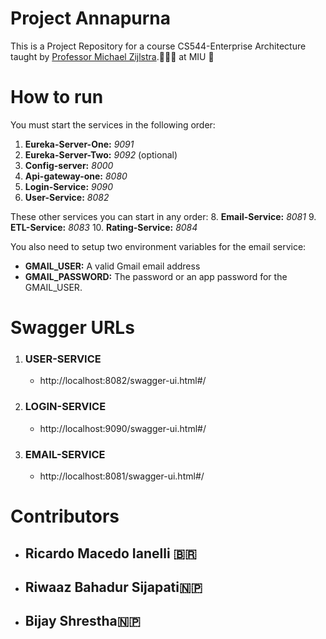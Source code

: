 # Project Annapurna
This is a Project Repository for a course CS544-Enterprise Architecture
taught by [Professor Michael Zijlstra](https://manalabs.org/).🧑🏽‍🏫 at MIU 🏫


# How to run
You must start the services in the following order:

1. **Eureka-Server-One:** *9091*
2. **Eureka-Server-Two:** *9092* (optional)
3. **Config-server:** *8000*
4. **Api-gateway-one:** *8080*
5. **Login-Service:** *9090*
6. **User-Service:** *8082*

These other services you can start in any order:
8. **Email-Service:** *8081*
9. **ETL-Service:** *8083*
10. **Rating-Service:** *8084*

You also need to setup two environment variables for the email service:
- **GMAIL_USER:** A valid Gmail email address
- **GMAIL_PASSWORD:** The password or an app password for the GMAIL_USER.

# Swagger URLs

1. ### USER-SERVICE
   - http://localhost:8082/swagger-ui.html#/

2. ### LOGIN-SERVICE
   - http://localhost:9090/swagger-ui.html#/

3. ### EMAIL-SERVICE
   - http://localhost:8081/swagger-ui.html#/




# Contributors
- ## Ricardo Macedo Ianelli 🇧🇷
- ## Riwaaz Bahadur Sijapati🇳🇵
- ## Bijay Shrestha🇳🇵
